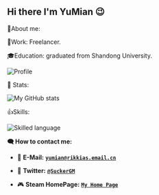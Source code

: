 ## Hi there I'm YuMian 😉

🤟About me:

💼Work: Freelancer.

🎓Education: graduated from Shandong University.

![Profile](https://github-widgetbox.vercel.app/api/profile?username=CherryMian&data=followers,repositories,stars,commits)

🦜 Stats:

![My GitHub stats](https://github-readme-stats.vercel.app/api?username=CherryMian&show_icons=true&theme=radical)

👍Skills:

![Skilled language](https://github-widgetbox.vercel.app/api/skills?languages=js,ts,python,java,c,cpp,csharp,dotnet,rust,markdown,html,css,mysql,json,yaml,lua,go,ruby,kotlin&software=linux,windows,vscode)

**🗨 How to contact me:**

- 📧 **E-Mail:** [**`yumian@rikkias.email.cn`**](mailto:yumian@rikkias.email.cn)

- 🐤 **Twitter:** [**`@SuckerGM`**](https://twitter.com/SuckerGM)

- 🎮 **Steam HomePage:** [**`My Home Page`**](https://steamcommunity.com/id/Rikkias/)



